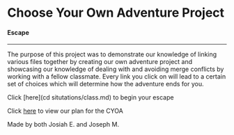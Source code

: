 # Choose Your Own Adventure Project
#### Escape 
---
The purpose of this project was to demonstrate our knowledge of linking various files together by creating our own adventure project and showcasing our knowledge of dealing with and avoiding merge conflicts by working with a fellow classmate.
Every link you click on will lead to a certain set of choices which will determine how the adventure ends for you.

Click [here](cd situtations/class.md) to begin your escape

Click [here](https://docs.google.com/drawings/d/1j6oaS5cjMB0gh7PL-zbKqi_zv6deD12XIXSDlq6my8M/edit) to view our plan for the CYOA

Made by both Josiah E. and Joseph M. 

